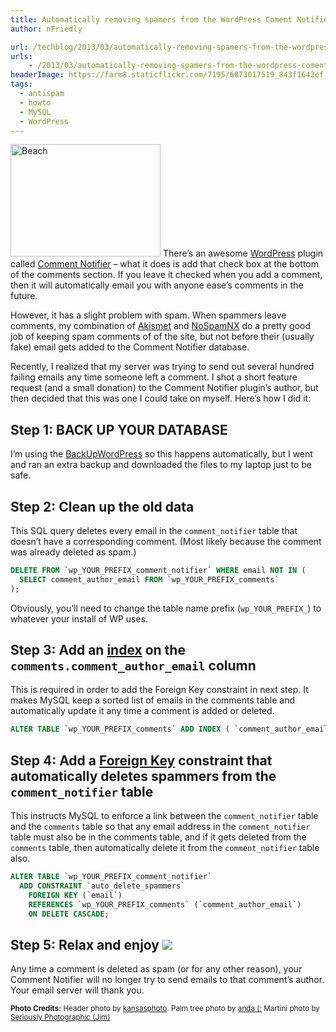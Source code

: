```yaml
---
title: Automatically removing spamers from the WordPress Coment Notifier Plugin's Database
author: nFriedly

url: /techblog/2013/03/automatically-removing-spamers-from-the-wordpress-coment-notifier-plugins-database/
urls:
    - /2013/03/automatically-removing-spamers-from-the-wordpress-coment-notifier-plugins-database/
headerImage: https://farm8.staticflickr.com/7195/6873017519_843f1642ef_b.jpg
tags:
  - antispam
  - howto
  - MySQL
  - WordPress
---
```

[<img src="https://farm1.staticflickr.com/216/512562593_33dcb600f2_m.jpg" width="240" height="180" alt="Beach" class="right" title="Spam? Not anymore! Now all I do is relax and enjoy :)" />][1] There&#8217;s an awesome [WordPress][2] plugin called [Comment Notifier][3] &#8211; what it does is add that check box at the bottom of the comments section. If you leave it checked when you add a comment, then it will automatically email you with anyone ease&#8217;s comments in the future.

However, it has a slight problem with spam. When spammers leave comments, my combination of [Akismet][4] and [NoSpamNX][5] do a pretty good job of keeping spam comments of of the site, but not before their (usually fake) email gets added to the Comment Notifier database. 

Recently, I realized that my server was trying to send out several hundred failing emails any time someone left a comment. I shot a short feature request (and a small donation) to the Comment Notifier plugin&#8217;s author, but then decided that this was one I could take on myself. Here&#8217;s how I did it:

<!--more-->

## Step 1: BACK UP YOUR DATABASE

I&#8217;m using the [BackUpWordPress][6] so this happens automatically, but I went and ran an extra backup and downloaded the files to my laptop just to be safe.

## Step 2: Clean up the old data

This SQL query deletes every email in the `comment_notifier` table that doesn&#8217;t have a corresponding comment. (Most likely because the comment was already deleted as spam.)

``` sql
DELETE FROM `wp_YOUR_PREFIX_comment_notifier` WHERE email NOT IN (
  SELECT comment_author_email FROM `wp_YOUR_PREFIX_comments`
);
```

Obviously, you&#8217;ll need to change the table name prefix (`wp_YOUR_PREFIX_`) to whatever your install of WP uses.

## Step 3: Add an [index][7] on the `comments.comment_author_email` column

This is required in order to add the Foreign Key constraint in next step. It makes MySQL keep a sorted list of emails in the comments table and automatically update it any time a comment is added or deleted.

``` sql
ALTER TABLE `wp_YOUR_PREFIX_comments` ADD INDEX ( `comment_author_email` );
```

## Step 4: Add a [Foreign Key][8] constraint that automatically deletes spammers from the `comment_notifier` table

This instructs MySQL to enforce a link between the `comment_notifier` table and the `comments` table so that any email address in the `comment_notifier` table must also be in the comments table, and if it gets deleted from the `comments` table, then automatically delete it from the `comment_notifier` table also.

``` sql
ALTER TABLE `wp_YOUR_PREFIX_comment_notifier` 
  ADD CONSTRAINT `auto_delete_spammers` 
    FOREIGN KEY (`email`) 
    REFERENCES `wp_YOUR_PREFIX_comments` (`comment_author_email`) 
    ON DELETE CASCADE;
```

## Step 5: Relax and enjoy <img src="http://farm1.staticflickr.com/231/507111698_72ef071130_m.jpg" class="right"> 

Any time a comment is deleted as spam (or for any other reason), your Comment Notifier will no longer try to send emails to that comment&#8217;s author. Your email server will thank you.

<p class="meta"><small class="photocredit"><b>Photo Credits:</b> 
Header photo by <a href="http://www.flickr.com/photos/34022876@N06/6873017519/">kansasphoto</a>.
Palm tree photo by <a href="http://secure.flickr.com/photos/8438819@N03/512562593/">anda (:</a>
Martini photo by <a href="http://www.flickr.com/photos/seriouslyphotographic/507111698/">Seriously Photographic (Jim)</a>
</small></p>

 [1]: /techblog/2013/03/automatically-removing-spamers-from-the-wordpress-coment-notifier-plugins-database/
 [2]: http://wordpress.org/
 [3]: http://www.satollo.net/plugins/comment-notifier
 [4]: http://akismet.com/
 [5]: http://wordpress.org/extend/plugins/nospamnx/
 [6]: http://hmn.md/backupwordpress/
 [7]: http://dev.mysql.com/doc/refman/5.6/en/glossary.html#glos_index
 [8]: http://dev.mysql.com/doc/refman/5.6/en/glossary.html#glos_foreign_key
